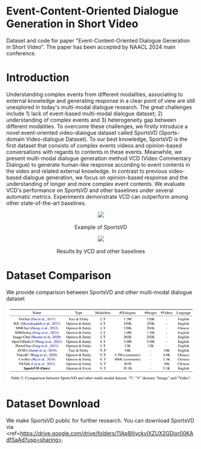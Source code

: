 # Event-Content-Oriented Dialogue Generation in Short Video
Dataset and code for paper "Event-Content-Oriented Dialogue Generation in Short Video". The paper has been accepted by NAACL 2024 main conference. 

# Introduction

Understanding complex events from different modalities, associating to external knowledge and generating response in a clear point of view are still unexplored in today's multi-modal dialogue research. The great challenges include 1) lack of event-based multi-modal dialogue dataset; 2) understanding of complex events and 3) heterogeneity gap between different modalities. To overcome these challenges, we firstly introduce a novel event-oriented video-dialogue dataset called SportsVD (Sports-domain Video-dialogue Dataset). To our best knowledge, SportsVD is the first dataset that consists of complex events videos and opinion-based conversations with regards to contents in these events. Meanwhile, we present multi-modal dialogue generation method VCD (Video Commentary Dialogue) to generate human-like response according to event contents in the video and related external knowledge. In contrast to previous video-based dialogue generation, we focus on opinion-based response and the understanding of longer and more complex event contents. We evaluate VCD's performance on SportsVD and other baselines under several automatic metrics. Experiments demonstrate VCD can outperform among other state-of-the-art baselines. 

<div align=center>
<img src="SportsVD_example_1.png"/>
<figcaption>
  <p> Example of SportsVD </p>
</figcaption>
</div>

<div align=center>
<img src="case_study.png"/>
<figcaption>
  <p> Results by VCD and other baselines </p>
</figcaption>
</div>

# Dataset Comparison

We provide comparison between SportsVD and other multi-modal dialogue dataset

<div align=center>
<img src="SportsVD_comparison.png"/>
</div>

# Dataset Download

We make SportsVD public for further research. You can download SportsVD via <ref=https://drive.google.com/drive/folders/11Ap8IIiyckvIXZUX2GDixr00KAdfSaAd?usp=sharing>. 
